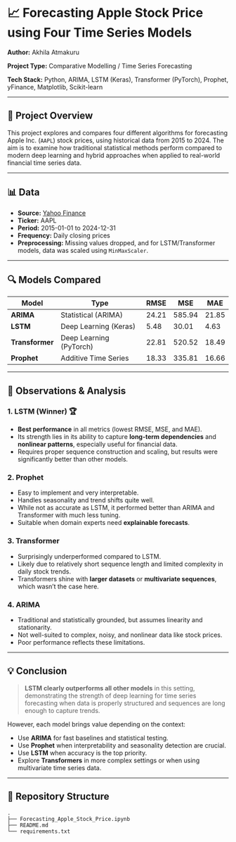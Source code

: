 # 📈 Forecasting Apple Stock Price using Four Time Series Models

**Author:** Akhila Atmakuru 

**Project Type:** Comparative Modelling / Time Series Forecasting

**Tech Stack:** Python, ARIMA, LSTM (Keras), Transformer (PyTorch), Prophet, yFinance, Matplotlib, Scikit-learn

---

## 🧠 Project Overview

This project explores and compares four different algorithms for forecasting Apple Inc. (`AAPL`) stock prices, using historical data from 2015 to 2024. The aim is to examine how traditional statistical methods perform compared to modern deep learning and hybrid approaches when applied to real-world financial time series data.

---

## 📊 Data

* **Source:** [Yahoo Finance](https://finance.yahoo.com/)
* **Ticker:** AAPL
* **Period:** 2015-01-01 to 2024-12-31
* **Frequency:** Daily closing prices
* **Preprocessing:** Missing values dropped, and for LSTM/Transformer models, data was scaled using `MinMaxScaler`.

---

## 🔍 Models Compared

| Model           | Type                    | RMSE  | MSE    | MAE   |
| --------------- | ----------------------- | ----- | ------ | ----- |
| **ARIMA**       | Statistical (ARIMA)     | 24.21 | 585.94 | 21.85 |
| **LSTM**        | Deep Learning (Keras)   | 5.48  | 30.01  | 4.63  |
| **Transformer** | Deep Learning (PyTorch) | 22.81 | 520.52 | 18.49 |
| **Prophet**     | Additive Time Series    | 18.33 | 335.81 | 16.66 |

---

## 🧪 Observations & Analysis

### 1. **LSTM (Winner)** 🏆

* **Best performance** in all metrics (lowest RMSE, MSE, and MAE).
* Its strength lies in its ability to capture **long-term dependencies** and **nonlinear patterns**, especially useful for financial data.
* Requires proper sequence construction and scaling, but results were significantly better than other models.

### 2. **Prophet**

* Easy to implement and very interpretable.
* Handles seasonality and trend shifts quite well.
* While not as accurate as LSTM, it performed better than ARIMA and Transformer with much less tuning.
* Suitable when domain experts need **explainable forecasts**.

### 3. **Transformer**

* Surprisingly underperformed compared to LSTM.
* Likely due to relatively short sequence length and limited complexity in daily stock trends.
* Transformers shine with **larger datasets** or **multivariate sequences**, which wasn’t the case here.

### 4. **ARIMA**

* Traditional and statistically grounded, but assumes linearity and stationarity.
* Not well-suited to complex, noisy, and nonlinear data like stock prices.
* Poor performance reflects these limitations.

---

## 💡 Conclusion

> **LSTM clearly outperforms all other models** in this setting, demonstrating the strength of deep learning for time series forecasting when data is properly structured and sequences are long enough to capture trends.

However, each model brings value depending on the context:

* Use **ARIMA** for fast baselines and statistical testing.
* Use **Prophet** when interpretability and seasonality detection are crucial.
* Use **LSTM** when accuracy is the top priority.
* Explore **Transformers** in more complex settings or when using multivariate time series data.

---

## 📁 Repository Structure

```
.
├── Forecasting_Apple_Stock_Price.ipynb
├── README.md
└── requirements.txt
```
